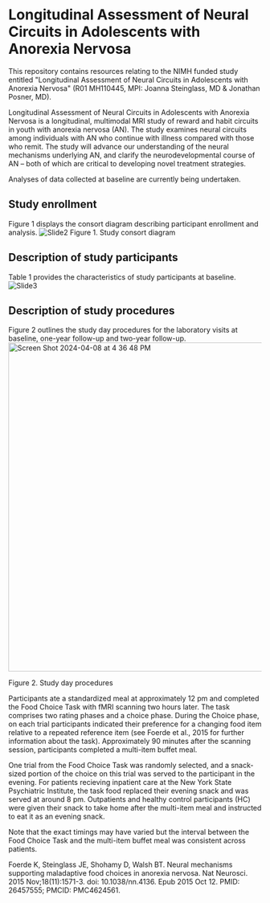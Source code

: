 # Longitudinal Assessment of Neural Circuits in Adolescents with Anorexia Nervosa
This repository contains resources relating to the NIMH funded study entitled "Longitudinal Assessment of Neural Circuits in Adolescents with Anorexia Nervosa" (R01 MH110445, MPI: Joanna Steinglass, MD & Jonathan Posner, MD).

Longitudinal Assessment of Neural Circuits in Adolescents with Anorexia Nervosa is a longitudinal, multimodal MRI study of reward and habit circuits in youth with anorexia nervosa (AN). The study examines neural circuits among individuals with AN who continue with illness compared with those who remit. The study will advance our understanding of the neural mechanisms underlying AN, and clarify the neurodevelopmental course of AN – both of which are critical to developing novel treatment strategies.

Analyses of data collected at baseline are currently being undertaken.

## Study enrollment

Figure 1 displays the consort diagram describing participant enrollment and analysis.
![Slide2](https://user-images.githubusercontent.com/121979841/210651477-ef51c480-8c38-4b3f-9e42-c4db2423da19.jpeg)
Figure 1. Study consort diagram


## Description of study participants

Table 1 provides the characteristics of study participants at baseline.
![Slide3](https://user-images.githubusercontent.com/121979841/210652730-d4da0308-e0e3-4647-9795-6b508b29bbfe.jpeg)

## Description of study procedures
Figure 2 outlines the study day procedures for the laboratory visits at baseline, one-year follow-up and two-year follow-up.
<img width="655" alt="Screen Shot 2024-04-08 at 4 36 48 PM" src="https://github.com/Columbia-Center-for-EDs/Longitudinal-Assessment-of-Teens-with-Anorexia-Nervosa/assets/121979841/61b3a1c6-6905-415f-ab12-e622df82fa5f">

Figure 2. Study day procedures

Participants ate a standardized meal at approximately 12 pm and completed the Food Choice Task with fMRI scanning two hours later. The task comprises two rating phases and a choice phase. During the Choice phase, on each trial participants indicated their preference for a changing food item relative to a repeated reference item (see Foerde et al., 2015 for further information about the task). Approximately 90 minutes after the scanning session, participants completed a multi-item buffet meal. 

One trial from the Food Choice Task was randomly selected, and a snack-sized portion of the choice on this trial was served to the participant in the evening. For patients recieving inpatient care at the New York State Psychiatric Institute, the task food replaced their evening snack and was served at around 8 pm. Outpatients and healthy control participants (HC) were given their snack to take home after the multi-item meal and instructed to eat it as an evening snack.

Note that the exact timings may have varied but the interval between the Food Choice Task and the multi-item buffet meal was consistent across patients.


Foerde K, Steinglass JE, Shohamy D, Walsh BT. Neural mechanisms supporting maladaptive food choices in anorexia nervosa. Nat Neurosci. 2015 Nov;18(11):1571-3. doi: 10.1038/nn.4136. Epub 2015 Oct 12. PMID: 26457555; PMCID: PMC4624561.
